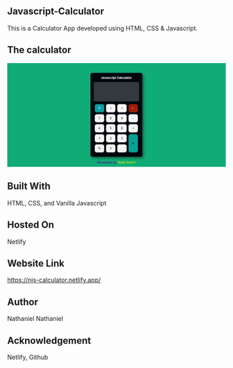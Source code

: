 ## Javascript-Calculator
This is a Calculator App developed using HTML, CSS &amp; Javascript.

## The calculator
![home](https://github.com/NattyGold/Javascript-Calculator/blob/main/project_img.jpg)

## Built With
HTML, CSS, and Vanilla Javascript

## Hosted On
Netlify

## Website Link
https://njs-calculator.netlify.app/


## Author
Nathaniel Nathaniel

## Acknowledgement
Netlify, Github
